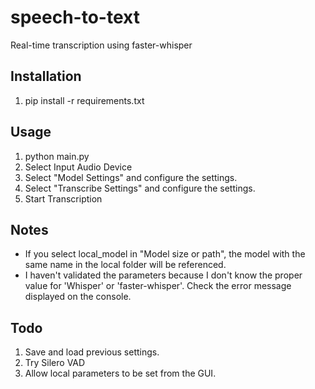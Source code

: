 # speech-to-text

Real-time transcription using faster-whisper

## Installation

1. pip install -r requirements.txt

## Usage

1. python main.py
2. Select Input Audio Device
3. Select "Model Settings" and configure the settings.
4. Select "Transcribe Settings" and configure the settings.
5. Start Transcription

## Notes

- If you select local_model in "Model size or path", the model with the same name in the local folder will be referenced.
- I haven't validated the parameters because I don't know the proper value for 'Whisper' or 'faster-whisper'.
  Check the error message displayed on the console.

## Todo

1. Save and load previous settings.
2. Try Silero VAD
3. Allow local parameters to be set from the GUI.
